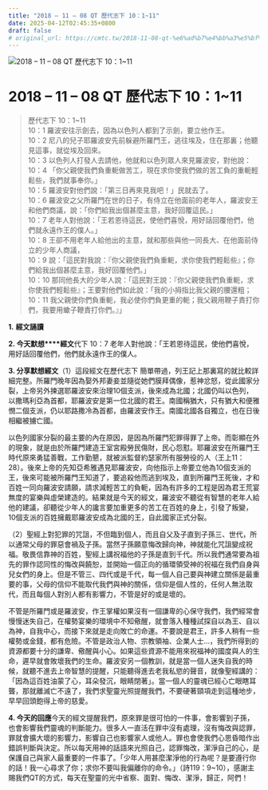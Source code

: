 ```yaml
---
title: "2018 – 11 – 08 QT 歷代志下 10：1~11"
date: 2025-04-12T02:45:35+0800
draft: false
# original_url: https://cmtc.tw/2018-11-08-qt-%e6%ad%b7%e4%bb%a3%e5%bf%97%e4%b8%8b-10%ef%bc%9a111
---
```


![2018 – 11 – 08 QT 歷代志下 10：1\~11](/images/qt.jpg   "2018 – 11 – 08 QT 歷代志下 10：1\~11")

# 2018 – 11 – 08 QT 歷代志下 10：1\~11

> 歷代志下 10：1\~11  
> 10：1 羅波安往示劍去，因為以色列人都到了示劍，要立他作王。  
> 10：2 尼八的兒子耶羅波安先前躲避所羅門王，逃往埃及，住在那裏；他聽見這事，就從埃及回來。  
> 10：3 以色列人打發人去請他，他就和以色列眾人來見羅波安，對他說：  
> 10：4 「你父親使我們負重軛做苦工，現在求你使我們做的苦工負的重軛輕鬆些，我們就事奉你。」  
> 10：5 羅波安對他們說：「第三日再來見我吧！」民就去了。  
> 10：6 羅波安之父所羅門在世的日子，有侍立在他面前的老年人，羅波安王和他們商議，說：「你們給我出個甚麼主意，我好回覆這民。」  
> 10：7 老年人對他說：「王若恩待這民，使他們喜悅，用好話回覆他們，他們就永遠作王的僕人。」  
> 10：8 王卻不用老年人給他出的主意，就和那些與他一同長大、在他面前侍立的少年人商議，  
> 10：9 說：「這民對我說：『你父親使我們負重軛，求你使我們輕鬆些』；你們給我出個甚麼主意，我好回覆他們。」  
> 10：10 那同他長大的少年人說：「這民對王說：『你父親使我們負重軛，求你使我們輕鬆些』；王要對他們如此說：「我的小拇指比我父親的腰還粗；  
> 10：11 我父親使你們負重軛，我必使你們負更重的軛；我父親用鞭子責打你們，我要用蠍子鞭責打你們。』」

**1.** **經文誦讀**

**2. 今天默想****經文**代下 10：7 老年人對他說：「王若恩待這民，使他們喜悅，用好話回覆他們，他們就永遠作王的僕人。

**3. 分享默想經文**（1）這段經文在歷代志下 簡單帶過，列王記上那裏寫的就比較詳細完整。所羅門晚年因為娶外邦妻妾並隨從她們膜拜偶像，惹神忿怒，從此國家分裂，上帝另外揀選耶羅波安來治理10個支派，後來成為北國；北國仍叫以色列，以撒瑪利亞為首都，耶羅波安是第一位北國的君王。南國稱猶大，只有猶大和便雅憫二個支派，仍以耶路撒冷為首都，由羅波安作王。南國北國各自獨立，也在日後相繼被擄亡國。

以色列國家分裂的最主要的內在原因，是因為所羅門犯罪得罪了上帝。而彰顯在外的現象，就是由於所羅門建造王室宮殿勞民傷財，民心怨懟。耶羅波安在所羅門王時代原來勇猛善戰，工作勤懇，就被派監督約瑟家所有服勞役的人（王上11：28）。後來上帝的先知亞希雅遇見耶羅波安，向他指示上帝要立他為10個支派的王，後來可能被所羅門王知道了，要追殺他而逃到埃及，直到所羅門王死後，才和百姓一同向羅波安請願，請求減輕苦工的負軛，因為有許多的工程是因為君王荒宴無度的宴樂與虛榮建造的。結果就是今天的經文，羅波安不聽從有智慧的老年人給他的建議，卻聽從少年人的讒言要加重更多的苦工在百姓的身上，引發了叛變，10個支派的百姓擁戴耶羅波安成為北國的王，自此國家正式分裂。

（2）聖經上對犯罪的咒詛，不但臨到個人，而且自父及子直到子孫三、世代，所以通常父母的罪惡會禍及子孫。當然子孫願意悔改歸向神，神就能化咒詛變成祝福。敬畏信靠神的百姓，聖經上講祝福他的子孫是直到千代。所以我們通常要為祖先的罪作認同性的悔改與饒恕，並開始一個正向的循環領受神的祝福在我們自身與兒女們的身上。但是不管三、四代或是千代，每一個人自己要與神建立關係是最重要的事，父母的信仰不能取代我們與神的關係，信仰是個人性的，任何人無法取代，而且每個人對別人都有影響力，不管是好的或是壞的。

不管是所羅門或是羅波安，作王掌權如果沒有一個謙卑的心保守我們，我們經常會慢慢迷失自己，在權勢宴樂的環境中不知儆醒，就會落入種種試探自以為王、自以為神，自我中心，而接下來就是走向敗亡的命運。不要說是君王，許多人稍有一些權勢或金錢，都有危險。不管是政治人物、宗教領袖、企業人士…，我們所得到的資源都要十分的謙卑、儆醒與小心。如果這些資源不能用來祝福神的國度與人的生命，遲早就會敗壞我們的生命。羅波安另一個教訓，就是當一個人迷失自我的時候，就聽不進去上帝智慧的提醒，只能聽得進去老我私慾的聲音，就像聖經講的：「因為這百姓油蒙了心，耳朵發沉，眼睛閉著」。當一個人的靈魂已經心亡眼瞎耳聾，那就離滅亡不遠了，我們求聖靈光照提醒我們，不要硬著頸項走到這種地步，早早回頭飽得上帝的慈愛。

**4. 今天的回應**今天的經文提醒我們，原來罪是很可怕的一件事，會影響到子孫，也會影響我們靈魂的判斷能力。很多人一直活在罪中沒有處理，沒有悔改與認罪，罪就會擴大壞的影響力，影響自己也影響家人或他人。罪也會使我們心思昏暗作出錯誤判斷與決定。所以每天用神的話語來光照自己，認罪悔改，潔淨自己的心，是保護自己與家人最重要的一件事了。「少年人用甚麼潔淨他的行為呢？是要遵行你的話！我一心尋求了你；求你不要叫我偏離你的命令。」（詩119：9\~10），感謝主賜我們QT的方式，每天在聖靈的光中省察、面對、悔改、潔淨，歸正，阿們！